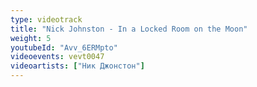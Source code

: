 ```yaml
---
type: videotrack
title: "Nick Johnston - In a Locked Room on the Moon"
weight: 5
youtubeId: "Avv_6ERMpto"
videoevents: vevt0047
videoartists: ["Ник Джонстон"]
---
```

